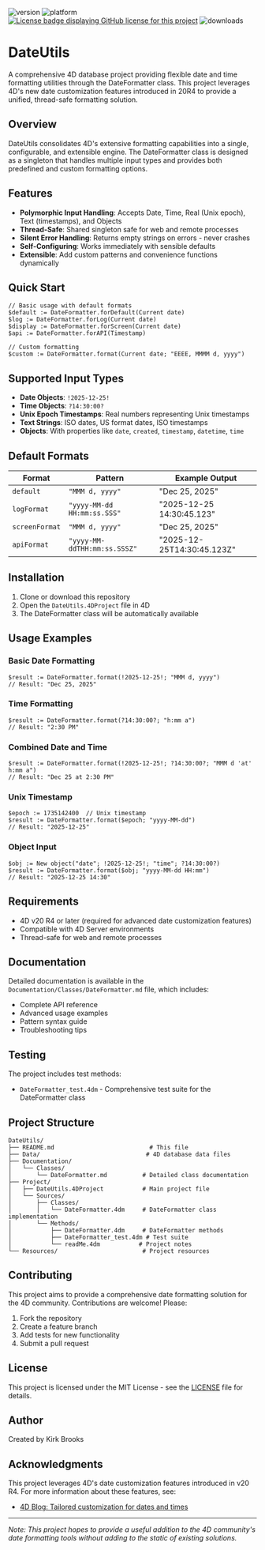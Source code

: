 ![version](https://img.shields.io/badge/version-20R4-5682DF)
![platform](https://img.shields.io/static/v1?label=platform&message=mac-intel%20|%20mac-arm%20|%20win-64&color=blue)
[![License badge displaying GitHub license for this project](https://img.shields.io/github/license/kirkbrooks/DateUtils/main/LICENSE)](LICENSE)
![downloads](https://img.shields.io/github/downloads/kirkbrooks/DateUtils/total)

# DateUtils

A comprehensive 4D database project providing flexible date and time formatting utilities through the DateFormatter class. This project leverages 4D's new date customization features introduced in 20R4 to provide a unified, thread-safe formatting solution.

## Overview

DateUtils consolidates 4D's extensive formatting capabilities into a single, configurable, and extensible engine. The DateFormatter class is designed as a singleton that handles multiple input types and provides both predefined and custom formatting options.

## Features

- **Polymorphic Input Handling**: Accepts Date, Time, Real (Unix epoch), Text (timestamps), and Objects
- **Thread-Safe**: Shared singleton safe for web and remote processes
- **Silent Error Handling**: Returns empty strings on errors - never crashes
- **Self-Configuring**: Works immediately with sensible defaults
- **Extensible**: Add custom patterns and convenience functions dynamically

## Quick Start

```4d
// Basic usage with default formats
$default := DateFormatter.forDefault(Current date)
$log := DateFormatter.forLog(Current date)
$display := DateFormatter.forScreen(Current date)
$api := DateFormatter.forAPI(Timestamp)

// Custom formatting
$custom := DateFormatter.format(Current date; "EEEE, MMMM d, yyyy")
```

## Supported Input Types

- **Date Objects**: `!2025-12-25!`
- **Time Objects**: `?14:30:00?`
- **Unix Epoch Timestamps**: Real numbers representing Unix timestamps
- **Text Strings**: ISO dates, US format dates, ISO timestamps
- **Objects**: With properties like `date`, `created`, `timestamp`, `datetime`, `time`

## Default Formats

| Format | Pattern | Example Output |
|--------|---------|----------------|
| `default` | `"MMM d, yyyy"` | "Dec 25, 2025" |
| `logFormat` | `"yyyy-MM-dd HH:mm:ss.SSS"` | "2025-12-25 14:30:45.123" |
| `screenFormat` | `"MMM d, yyyy"` | "Dec 25, 2025" |
| `apiFormat` | `"yyyy-MM-ddTHH:mm:ss.SSSZ"` | "2025-12-25T14:30:45.123Z" |

## Installation

1. Clone or download this repository
2. Open the `DateUtils.4DProject` file in 4D
3. The DateFormatter class will be automatically available

## Usage Examples

### Basic Date Formatting

```4d
$result := DateFormatter.format(!2025-12-25!; "MMM d, yyyy")
// Result: "Dec 25, 2025"
```

### Time Formatting

```4d
$result := DateFormatter.format(?14:30:00?; "h:mm a")
// Result: "2:30 PM"
```

### Combined Date and Time

```4d
$result := DateFormatter.format(!2025-12-25!; ?14:30:00?; "MMM d 'at' h:mm a")
// Result: "Dec 25 at 2:30 PM"
```

### Unix Timestamp

```4d
$epoch := 1735142400  // Unix timestamp
$result := DateFormatter.format($epoch; "yyyy-MM-dd")
// Result: "2025-12-25"
```

### Object Input

```4d
$obj := New object("date"; !2025-12-25!; "time"; ?14:30:00?)
$result := DateFormatter.format($obj; "yyyy-MM-dd HH:mm")
// Result: "2025-12-25 14:30"
```

## Requirements

- 4D v20 R4 or later (required for advanced date customization features)
- Compatible with 4D Server environments
- Thread-safe for web and remote processes

## Documentation

Detailed documentation is available in the `Documentation/Classes/DateFormatter.md` file, which includes:

- Complete API reference
- Advanced usage examples
- Pattern syntax guide
- Troubleshooting tips

## Testing

The project includes test methods:

- `DateFormatter_test.4dm` - Comprehensive test suite for the DateFormatter class

## Project Structure

```text
DateUtils/
├── README.md                           # This file
├── Data/                              # 4D database data files
├── Documentation/
│   └── Classes/
│       └── DateFormatter.md          # Detailed class documentation
├── Project/
│   ├── DateUtils.4DProject           # Main project file
│   └── Sources/
│       ├── Classes/
│       │   └── DateFormatter.4dm     # DateFormatter class implementation
│       └── Methods/
│           ├── DateFormatter.4dm     # DateFormatter methods
│           ├── DateFormatter_test.4dm # Test suite
│           └── readMe.4dm           # Project notes
└── Resources/                        # Project resources
```

## Contributing

This project aims to provide a comprehensive date formatting solution for the 4D community. Contributions are welcome! Please:

1. Fork the repository
2. Create a feature branch
3. Add tests for new functionality
4. Submit a pull request

## License

This project is licensed under the MIT License - see the [LICENSE](LICENSE) file for details.

## Author

Created by Kirk Brooks

## Acknowledgments

This project leverages 4D's date customization features introduced in v20 R4. For more information about these features, see:

- [4D Blog: Tailored customization for dates and times](https://blog.4d.com/tailored-customization-for-dates-and-times/)

---

*Note: This project hopes to provide a useful addition to the 4D community's date formatting tools without adding to the static of existing solutions.*
